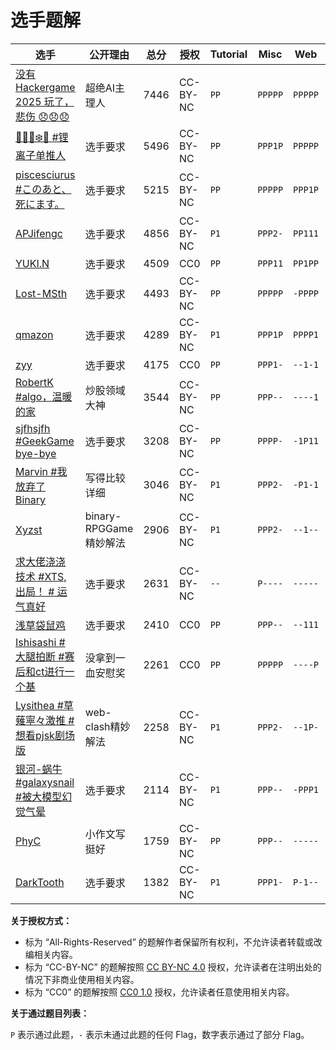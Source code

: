 # 选手题解

| 选手 | 公开理由 | 总分 | 授权 | Tutorial | Misc | Web | Binary | Algorithm |
| --- | --- | --- | --- | --- | --- | --- | --- | --- |
| [没有 Hackergame 2025 玩了，悲伤 😞😞😞](2407/) | 超绝AI主理人 | 7446 | CC-BY-NC | `PP` | `PPPPP` | `PPPPP` | `PPP-1` | `PPPPP` |
| [🏄‍♂️🌊❄️🦅 \#锂离子单推人](1058/) | 选手要求 | 5496 | CC-BY-NC | `PP` | `PPP1P` | `PPPPP` | `PP2-1` | `PP211` |
| [piscesciurus \#このあと、死にます。](1077/) | 选手要求 | 5215 | CC-BY-NC | `PP` | `PPPPP` | `PPP1P` | `PP2--` | `P-PPP` |
| [APJifengc](1232/) | 选手要求 | 4856 | CC-BY-NC | `P1` | `PPP2-` | `PP111` | `PPP-1` | `1PP1P` |
| [YUKI\.N](2090/) | 选手要求 | 4509 | CC0 | `PP` | `PPP11` | `PP1PP` | `PP2-1` | `2PPP1` |
| [Lost\-MSth](1004/) | 选手要求 | 4493 | CC-BY-NC | `PP` | `PPPPP` | `-PPPP` | `PP1-1` | `P-P11` |
| [qmazon](2084/) | 选手要求 | 4289 | CC-BY-NC | `P1` | `PPP1P` | `PPPP1` | `PPP11` | `2-111` |
| [zyy](1120/) | 选手要求 | 4175 | CC0 | `PP` | `PPP1-` | `--1-1` | `PP21-` | `PPPPP` |
| [RobertK \#algo，温暖的家](1141/) | 炒股领域大神 | 3544 | CC-BY-NC | `PP` | `PPP--` | `----1` | `PP1--` | `PPPPP` |
| [sjfhsjfh \#GeekGame bye\-bye](1961/) | 选手要求 | 3208 | CC-BY-NC | `PP` | `PPPP-` | `-1P11` | `P----` | `P--11` |
| [Marvin \#我放弃了Binary](1032/) | 写得比较详细 | 3046 | CC-BY-NC | `P1` | `PPP2-` | `-P1-1` | `P----` | `1PP1P` |
| [Xyzst](1778/) | binary-RPGGame精妙解法 | 2906 | CC-BY-NC | `P1` | `PPP2-` | `--1--` | `PPPP1` | `P-1--` |
| [求大佬浇浇技术 \#XTS,出局！ \# 运气真好](1421/) | 选手要求 | 2631 | CC-BY-NC | `--` | `P----` | `-----` | `P----` | `PPPPP` |
| [浅草袋鼠鸡](1180/) | 选手要求 | 2410 | CC0 | `PP` | `PPP--` | `--111` | `PP1--` | `2-211` |
| [Ishisashi \#大腿拍断 \#赛后和ct进行一个基](1712/) | 没拿到一血安慰奖 | 2261 | CC0 | `PP` | `PPPPP` | `----P` | `P----` | `1-1P-` |
| [Lysithea \#草薙寧々激推 \#想看pjsk剧场版](1064/) | web-clash精妙解法 | 2258 | CC-BY-NC | `P1` | `PPP2-` | `--1P-` | `PP-1-` | `--1--` |
| [银河\-蜗牛 \#galaxysnail \#被大模型幻觉气晕](1082/) | 选手要求 | 2114 | CC-BY-NC | `P1` | `PPP--` | `-PPP1` | `P----` | `--2--` |
| [PhyC](1227/) | 小作文写挺好 | 1759 | CC-BY-NC | `PP` | `PPP--` | `-----` | `P1---` | `2-2P1` |
| [DarkTooth](1165/) | 选手要求 | 1382 | CC-BY-NC | `P1` | `PPP1-` | `P-1--` | `P----` | `--21-` |

**关于授权方式：**

- 标为 “All-Rights-Reserved” 的题解作者保留所有权利，不允许读者转载或改编相关内容。
- 标为 “CC-BY-NC” 的题解按照 [CC BY-NC 4.0](https://creativecommons.org/licenses/by-nc/4.0/) 授权，允许读者在注明出处的情况下非商业使用相关内容。
- 标为 “CC0” 的题解按照 [CC0 1.0](https://creativecommons.org/publicdomain/zero/1.0/) 授权，允许读者任意使用相关内容。

**关于通过题目列表：**

`P` 表示通过此题，`-` 表示未通过此题的任何 Flag，数字表示通过了部分 Flag。